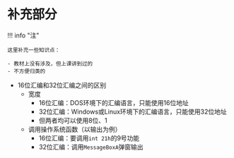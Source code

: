 # 补充部分

!!! info "注"

    这里补充一些知识点：
    
    - 教材上没有涉及，但上课讲到过的
    - 不方便归类的

- 16位汇编和32位汇编之间的区别
    - 宽度
        - 16位汇编：DOS环境下的汇编语言，只能使用16位地址
        - 32位汇编：Windows或Linux环境下的汇编语言，只能使用32位地址
        - 但两者均可以使用8位、1
    - 调用操作系统函数（以输出为例）
        - 16位汇编：要调用`int 21h`的9号功能
        - 32位汇编：调用`MessageBoxA`弹窗输出

